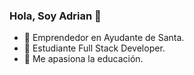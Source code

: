 ### Hola, Soy Adrian 👋

- 🔭 Emprendedor en Ayudante de Santa.
- 🌱 Estudiante Full Stack Developer.
- 💬 Me apasiona la educación.
